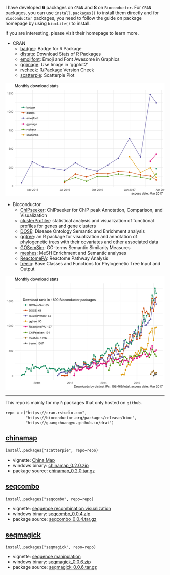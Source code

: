 <!-- don't edit README.md, edit docs/index.rmd instead -->
I have developed **6** packages on `CRAN` and **8** on `Bioconductor`.
For `CRAN` packages, you can use `install.packages()` to install them
directly and for `Bioconductor` packages, you need to follow the guide
on package homepage by using `biocLite()` to install.

If you are interesting, please visit their homepage to learn more.

-   CRAN
    -   [badger](http://cran.r-project.org/package=badger): Badge for R
        Package
    -   [dlstats](http://cran.r-project.org/package=dlstats): Download
        Stats of R Packages
    -   [emojifont](http://cran.r-project.org/package=emojifont): Emoji
        and Font Awesome in Graphics
    -   [ggimage](http://cran.r-project.org/package=ggimage): Use Image
        in 'ggplot2'
    -   [rvcheck](http://cran.r-project.org/package=rvcheck): R/Package
        Version Check
    -   [scatterpie](http://cran.r-project.org/package=scatterpie):
        Scatterpie Plot

![](index_files/figure-markdown_strict/unnamed-chunk-2-1.png)

-   Bioconductor
    -   [ChIPseeker](https://guangchuangyu.github.io/ChIPseeker):
        ChIPseeker for ChIP peak Annotation, Comparison, and
        Visualization
    -   [clusterProfiler](https://guangchuangyu.github.io/clusterProfiler):
        statistical analysis and visualization of functional profiles
        for genes and gene clusters
    -   [DOSE](https://guangchuangyu.github.io/DOSE): Disease Ontology
        Semantic and Enrichment analysis
    -   [ggtree](https://guangchuangyu.github.io/ggtree): an R package
        for visualization and annotation of phylogenetic trees with
        their covariates and other associated data
    -   [GOSemSim](https://guangchuangyu.github.io/GOSemSim): GO-terms
        Semantic Similarity Measures
    -   [meshes](https://guangchuangyu.github.io/meshes): MeSH
        Enrichment and Semantic analyses
    -   [ReactomePA](https://guangchuangyu.github.io/ReactomePA):
        Reactome Pathway Analysis
    -   [treeio](https://www.bioconductor.org/packages/treeio): Base
        Classes and Functions for Phylogenetic Tree Input and Output

![](index_files/figure-markdown_strict/unnamed-chunk-3-1.png)

------------------------------------------------------------------------

This repo is mainly for my `R` packages that only hosted on `github`.

    repo = c("https://cran.rstudio.com",
             "https://bioconductor.org/packages/release/bioc",
             "https://guangchuangyu.github.io/drat")

[chinamap](https://github.com/GuangchuangYu/chinamap)
-----------------------------------------------------

    install.packages("scatterpie", repo=repo)

-   vignette: [China Map](https://guangchuangyu.github.io/chinamap/)
-   windows binary:
    [chinamap\_0.2.0.zip](https://guangchuangyu.github.io/drat/bin/windows/contrib/3.3/chinamap_0.2.0.zip)
-   package source:
    [chinamap\_0.2.0.tar.gz](https://guangchuangyu.github.io/drat/src/contrib/chinamap_0.2.0.tar.gz)

[seqcombo](https://github.com/GuangchuangYu/seqcombo)
-----------------------------------------------------

    install.packages("seqcombo", repo=repo)

-   vignette: [sequence recombination
    visualization](https://guangchuangyu.github.io/seqcombo/)
-   windows binary:
    [seqcombo\_0.0.4.zip](https://guangchuangyu.github.io/drat/bin/windows/contrib/3.3/seqcombo_0.0.4.zip)
-   package source:
    [seqcombo\_0.0.4.tar.gz](https://guangchuangyu.github.io/drat/src/contrib/seqcombo_0.0.4.tar.gz)

[seqmagick](https://github.com/GuangchuangYu/seqmagick)
-------------------------------------------------------

    install.packages("seqmagick", repo=repo)

-   vignette: [sequence
    manipulation](https://guangchuangyu.github.io/seqmagick/)
-   windows binary:
    [seqmagick\_0.0.6.zip](https://guangchuangyu.github.io/drat/bin/windows/contrib/3.3/seqmagick_0.0.6.zip)
-   package source:
    [seqmagick\_0.0.6.tar.gz](https://guangchuangyu.github.io/drat/src/contrib/seqmagick_0.0.6.tar.gz)

<!--

## [skleid](https://github.com/GuangchuangYu/skleid)

```r
install.packages("skleid", repo=repo)
```

- windows binary: [skleid_1.6.9.zip](https://guangchuangyu.github.io/drat/bin/windows/contrib/3.3/skleid_1.6.9.zip)
- package source: [skleid_1.6.9.tar.gz](https://guangchuangyu.github.io/drat/src/contrib/skleid_1.6.9.tar.gz)

-->

